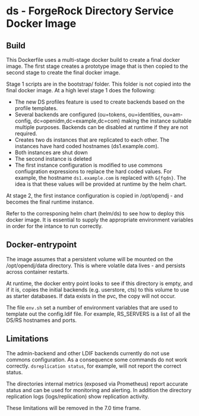 # ds - ForgeRock Directory Service Docker Image


## Build

This Dockerfile uses a multi-stage docker build to create a final docker image. The first stage creates a
prototype image that is then copied to the second stage to create the final docker image.

Stage 1 scripts are in the bootstrap/ folder. This folder is not copied into the final docker image. At a high level stage 1
does the following:

* The new DS profiles feature is used to create backends based on the profile templates.
* Several backends are configured (ou=tokens, ou=identities, ou=am-config, dc=openidm,dc=example,dc=com) making the instance suitable multiple
purposes. Backends can be disabled at runtime if they are not required.
* Creates two ds instances that are replicated to each other. The instances have hard coded hostnames (ds1.example.com).
* Both instances are shut down
* The second instance is deleted
* The first instance configuration is modified to use commons confiugration expressions to replace the hard
 coded values. For example, the hostname `ds1.example.com` is replaced with `&{fqdn}`. The idea is that
 these values will be provided at runtime by the helm chart.

 At stage 2, the first instance configuration is copied in /opt/opendj - and becomes the final runtime instance.

Refer to the corresponing helm chart (helm/ds) to see how to deploy this docker image. It is essential to 
supply the appropriate environment variables in order for the intance to run correctly. 

## Docker-entrypoint

The image assumes that a persistent volume will be mounted on the /opt/opendj/data directory. This is where volatile
data lives - and persists across container restarts.

At runtime, the docker entry point looks to see if this directory is empty, and if it is, copies the initial backends (e.g. userstore, cts) to this volume
to use as starter databases.  If data exists in the pvc, the copy will not occur.

The file `env.sh` set a number of environment variables that are used to template out the config.ldif file. For example,
RS_SERVERS is a list of all the DS/RS hostnames and ports. 


## Limitations

The admin-backend and other LDIF backends currently do not use commons configuration. As a consequence some commands do not work correctly. `dsreplication status`,
for example, will not report the correct status.

The directories internal metrics (exposed via Prometheus) report accurate status and can be used for monitoring and alerting. In addition
the directory replication logs (logs/replication) show replication activity.

These limitations will be removed in the 7.0 time frame.


